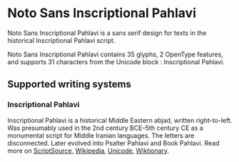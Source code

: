 
# Noto Sans Inscriptional Pahlavi

Noto Sans Inscriptional Pahlavi is a sans serif design for texts in the historical Inscriptional Pahlavi script. 

Noto Sans Inscriptional Pahlavi contains 35 glyphs, 2 OpenType features, and supports 31 characters from the Unicode block : Inscriptional Pahlavi.


## Supported writing systems


### Inscriptional Pahlavi

Inscriptional Pahlavi is a historical Middle Eastern abjad, written right-to-left. Was presumably used in the 2nd century BCE–5th century CE as a monumental script for Middle Iranian languages. The letters are disconnected. Later evolved into Psalter Pahlavi and Book Pahlavi. Read more on [ScriptSource](https://scriptsource.org/scr/Phli), [Wikipedia](https://en.wikipedia.org/wiki/ISO_15924:Phli), [Unicode](https://www.unicode.org/versions/Unicode13.0.0/ch10.pdf#G32800), [Wiktionary](https://en.wiktionary.org/wiki/Category:Inscriptional_Pahlavi_script).

